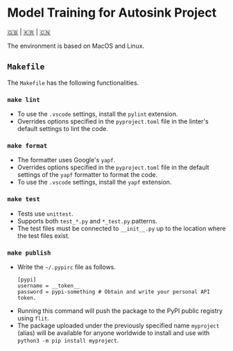 # Model Training for Autosink Project

[🇬🇧](README.md) | [🇰🇷](README.kr.md) | [🇨🇳](README.zh-CN.md)

The environment is based on MacOS and Linux.

## `Makefile`

The `Makefile` has the following functionalities.

### `make lint`

- To use the `.vscode` settings, install the `pylint` extension.
- Overrides options specified in the `pyproject.toml` file in the linter's default settings to lint the code.

### `make format`

- The formatter uses Google's `yapf`.
- Overrides options specified in the `pyproject.toml` file in the default settings of the `yapf` formatter to format the code.
- To use the `.vscode` settings, install the `yapf` extension.

### `make test`

- Tests use `unittest`.
- Supports both `test_*.py` and `*_test.py` patterns.
- The test files must be connected to `__init__.py` up to the location where the test files exist.

### `make publish`

- Write the `~/.pypirc` file as follows.
    ```
    [pypi]
    username = __token__
    password = pypi-something # Obtain and write your personal API token.
    ```
- Running this command will push the package to the PyPI public registry using `flit`.
- The package uploaded under the previously specified name `myproject` (alias) will be available for anyone worldwide to install and use with `python3 -m pip install myproject`.